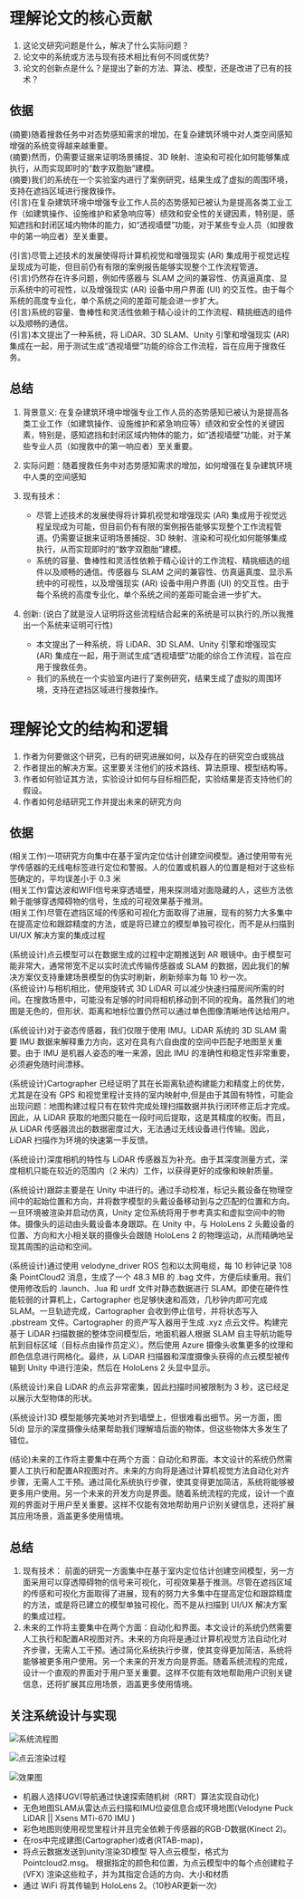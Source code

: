 # 理解论文的核心贡献

1. 这论文研究问题是什么，解决了什么实际问题？
2. 论文中的系统或方法与现有技术相比有何不同或优势?
3. 论文的创新点是什么？是提出了新的方法、算法、模型，还是改进了已有的技术？

## 依据
(摘要)随着搜救任务中对态势感知需求的增加，在复杂建筑环境中对人类空间感知增强的系统变得越来越重要。<br>
(摘要)然而，仍需要证据来证明场景捕捉、3D 映射、渲染和可视化如何能够集成执行，从而实现即时的“数字双胞胎”建模。<br>
(摘要)我们的系统在一个实验室内进行了案例研究，结果生成了虚拟的周围环境，支持在遮挡区域进行搜救操作。<br>
(引言)在复杂建筑环境中增强专业工作人员的态势感知已被认为是提高各类工业工作（如建筑操作、设施维护和紧急响应等）绩效和安全性的关键因素，特别是，感知遮挡和封闭区域内物体的能力，如“透视墙壁”功能，对于某些专业人员（如搜救中的第一响应者）至关重要。<br>

(引言)尽管上述技术的发展使得将计算机视觉和增强现实 (AR) 集成用于视觉远程呈现成为可能，但目前仍有有限的案例报告能够实现整个工作流程管道。<br>
(引言)仍然存在许多问题，例如传感器与 SLAM 之间的兼容性、仿真逼真度、显示系统中的可视性，以及增强现实 (AR) 设备中用户界面 (UI) 的交互性。由于每个系统的高度专业化，单个系统之间的差距可能会进一步扩大。<br>
(引言)系统的容量、鲁棒性和灵活性依赖于精心设计的工作流程、精挑细选的组件以及顺畅的通信。<br>
(引言)本文提出了一种系统，将 LiDAR、3D SLAM、Unity 引擎和增强现实 (AR) 集成在一起，用于测试生成“透视墙壁”功能的综合工作流程，旨在应用于搜救任务。<br>


## 总结
1. 背景意义: 在复杂建筑环境中增强专业工作人员的态势感知已被认为是提高各类工业工作（如建筑操作、设施维护和紧急响应等）绩效和安全性的关键因素，特别是，感知遮挡和封闭区域内物体的能力，如“透视墙壁”功能，对于某些专业人员（如搜救中的第一响应者）至关重要。

2. 实际问题：随着搜救任务中对态势感知需求的增加，如何增强在复杂建筑环境中人类的空间感知

3. 现有技术：
    - 尽管上述技术的发展使得将计算机视觉和增强现实 (AR) 集成用于视觉远程呈现成为可能，但目前仍有有限的案例报告能够实现整个工作流程管道。仍需要证据来证明场景捕捉、3D 映射、渲染和可视化如何能够集成执行，从而实现即时的“数字双胞胎”建模。
    - 系统的容量、鲁棒性和灵活性依赖于精心设计的工作流程、精挑细选的组件以及顺畅的通信。传感器与 SLAM 之间的兼容性、仿真逼真度、显示系统中的可视性，以及增强现实 (AR) 设备中用户界面 (UI) 的交互性。由于每个系统的高度专业化，单个系统之间的差距可能会进一步扩大。

4. 创新: (说白了就是没人证明将这些流程结合起来的系统是可以执行的,所以我推出一个系统来证明可行性)
    - 本文提出了一种系统，将 LiDAR、3D SLAM、Unity 引擎和增强现实 (AR) 集成在一起，用于测试生成“透视墙壁”功能的综合工作流程，旨在应用于搜救任务。
    - 我们的系统在一个实验室内进行了案例研究，结果生成了虚拟的周围环境，支持在遮挡区域进行搜救操作。




# 理解论文的结构和逻辑

1. 作者为何要做这个研究，已有的研究进展如何，以及存在的研究空白或挑战
2. 作者提出的解决方案。这里要关注他们的技术路线、算法原理、模型结构等。
3. 作者如何验证其方法，实验设计如何与目标相匹配，实验结果是否支持他们的假设。
4. 作者如何总结研究工作并提出未来的研究方向

## 依据
(相关工作)一项研究方向集中在基于室内定位估计创建空间模型。通过使用带有光学传感器的无线电标签进行定位和警报。人的位置或机器人的位置是相对于这些标签确定的，平均误差小于 0.3 米<br>
(相关工作)雷达波和WIFI信号来穿透墙壁，用来探测墙对面隐藏的人，这些方法依赖于能够穿透障碍物的信号，生成的可视效果基于推测。<br>
(相关工作)尽管在遮挡区域的传感和可视化方面取得了进展，现有的努力大多集中在提高定位和跟踪精度的方法，或是将已建立的模型单独可视化，而不是从扫描到 UI/UX 解决方案的集成过程<br>

(系统设计)点云模型可以在数据生成的过程中定期推送到 AR 眼镜中。由于模型可能非常大，通常带宽不足以实时流式传输传感器或 SLAM 的数据，因此我们的解决方案仅支持重建场景模型的伪实时刷新，刷新频率为每 10 秒一次。<br>
(系统设计)与相机相比，使用旋转式 3D LiDAR 可以减少快速扫描房间所需的时间。在搜救场景中，可能没有足够的时间将相机移动到不同的视角。虽然我们的地图是无色的，但形状、距离和地标位置仍然可以通过单色图像清晰地传达给用户。<br>

(系统设计)对于姿态传感器，我们仅限于使用 IMU。LiDAR 系统的 3D SLAM 需要 IMU 数据来解释重力方向，这对在具有六自由度的空间中匹配子地图至关重要。由于 IMU 是机器人姿态的唯一来源，因此 IMU 的准确性和稳定性非常重要，必须避免随时间漂移。<br>

(系统设计)Cartographer 已经证明了其在长距离轨迹构建能力和精度上的优势，尤其是在没有 GPS 和视觉里程计支持的室内映射中,但是由于其固有特性，可能会出现问题：地图构建过程只有在软件完成处理扫描数据并执行闭环修正后才完成。因此，从 LiDAR 获取的地图只能在一段时间后提取，这是其精度的权衡。而且，从 LiDAR 传感器流出的数据密度过大，无法通过无线设备进行传输。因此，LiDAR 扫描作为环境的快速第一手反馈。<br>

(系统设计)深度相机的特性与 LiDAR 传感器互为补充。由于其深度测量方式，深度相机只能在较近的范围内（2 米内）工作，以获得更好的成像和映射质量。<br>

(系统设计)跟踪主要是在 Unity 中进行的。通过手动校准，标记头戴设备在物理空间中的起始位置和方向，并将数字模型的头戴设备移动到与之匹配的位置和方向。一旦环境被渲染并启动仿真，Unity 定位系统将用于参考真实和虚拟空间中的物体。摄像头的运动由头戴设备本身跟踪。在 Unity 中，与 HoloLens 2 头戴设备的位置、方向和大小相关联的摄像头会跟随 HoloLens 2 的物理运动，从而精确地呈现其周围的运动和空间。<br>

(系统设计)通过使用 velodyne_driver ROS 包和以太网电缆，每 10 秒钟记录 108 条 PointCloud2 消息，生成了一个 48.3 MB 的 .bag 文件，方便后续重用。我们使用修改后的 .launch、.lua 和 urdf 文件对静态数据进行 SLAM。即使在硬件性能较弱的计算机上，Cartographer 也足够快速和高效，几秒钟内即可完成 SLAM。一旦轨迹完成，Cartographer 会收到停止信号，并将状态写入 .pbstream 文件。Cartographer 的资产写入器用于生成 .xyz 点云文件。构建完基于 LiDAR 扫描数据的整体空间模型后，地面机器人根据 SLAM 自主导航功能导航到目标区域（目标点由操作员定义）。然后使用 Azure 摄像头收集更多的纹理和颜色信息进行网格化。最终，从 LiDAR 扫描器和深度摄像头获得的点云模型被传输到 Unity 中进行渲染，然后在 HoloLens 2 头显中显示。

(系统设计)来自 LiDAR 的点云非常密集，因此扫描时间被限制为 3 秒，这已经足以展示大型物体的形状。<br>

(系统设计)3D 模型能够完美地对齐到墙壁上，但很难看出细节。另一方面，图 5(d) 显示的深度摄像头结果帮助我们理解墙后面的物体，但这些物体大多发生了错位。<br>


(结论)未来的工作将主要集中在两个方面：自动化和界面。本文设计的系统仍然需要人工执行和配置AR视图对齐。未来的方向将是通过计算机视觉方法自动化对齐步骤，无需人工干预。通过简化系统执行步骤，使其变得更加简洁，系统将能够被更多用户使用。另一个未来的开发方向是界面。随着系统流程的完成，设计一个直观的界面对于用户至关重要。这样不仅能有效地帮助用户识别关键信息，还将扩展其应用场景，涵盖更多使用情境。<br>


## 总结
1. 现有技术： 前面的研究一方面集中在基于室内定位估计创建空间模型，另一方面采用可以穿透障碍物的信号来可视化，可视效果基于推测。尽管在遮挡区域的传感和可视化方面取得了进展，现有的努力大多集中在提高定位和跟踪精度的方法，或是将已建立的模型单独可视化，而不是从扫描到 UI/UX 解决方案的集成过程。
2. 未来的工作将主要集中在两个方面：自动化和界面。本文设计的系统仍然需要人工执行和配置AR视图对齐。未来的方向将是通过计算机视觉方法自动化对齐步骤，无需人工干预。通过简化系统执行步骤，使其变得更加简洁，系统将能够被更多用户使用。另一个未来的开发方向是界面。随着系统流程的完成，设计一个直观的界面对于用户至关重要。这样不仅能有效地帮助用户识别关键信息，还将扩展其应用场景，涵盖更多使用情境。<br>




## 关注系统设计与实现

![系统流程图](./3D_imgs/3D.1.1.png)

![点云渲染过程](./3D_imgs/3D.1.2.png)

![效果图](./3D_imgs/3D.1.3.png)


- 机器人选择UGV(导航通过快速探索随机树（RRT）算法实现自动化)
- 无色地图SLAM从雷达点云扫描和IMU位姿信息合成环境地图(Velodyne Puck LiDAR || Xsens MTi-670
IMU )
- 彩色地图则使用视觉里程计并且完全依赖于传感器的RGB-D数据(Kinect 2)。
- 在ros中完成建图(Cartographer)或者(RTAB-map)，
- 将点云数据发送到unity渲染3D模型
    导入点云模型，格式为 Pointcloud2.msg。
    根据指定的颜色和位置，为点云模型中的每个点创建粒子(VFX)
    渲染这些粒子，并为其指定合适的方向、大小和材质
- 通过 WiFi 将其传输到 HoloLens 2。（10秒AR更新一次)


